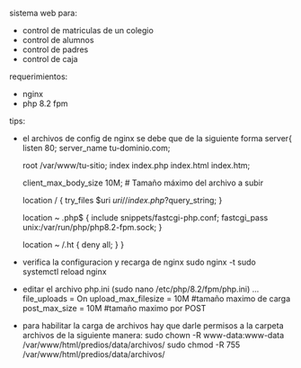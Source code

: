 sistema web para:

* control de matriculas de un colegio
* control de alumnos
* control de padres
* control de caja

requerimientos:
* nginx
* php 8.2 fpm

tips: 
* el archivos de config de nginx se debe que de la siguiente forma
server{
    listen 80;
    server_name tu-dominio.com;

    root /var/www/tu-sitio;
    index index.php index.html index.htm;

    client_max_body_size 10M;  # Tamaño máximo del archivo a subir

    location / {
        try_files $uri $uri/ /index.php?$query_string;
    }

    location ~ \.php$ {
        include snippets/fastcgi-php.conf;
        fastcgi_pass unix:/var/run/php/php8.2-fpm.sock;
    }

    location ~ /\.ht {
        deny all;
    }
}
* verifica la configuracion y recarga de nginx
sudo nginx -t
sudo systemctl reload nginx

* editar el archivo php.ini (sudo nano /etc/php/8.2/fpm/php.ini)
...
file_uploads = On
upload_max_filesize = 10M #tamaño maximo de carga
post_max_size = 10M #tamaño maximo por POST

* para habilitar la carga de archivos hay que darle permisos a la carpeta archivos de la siguiente manera:
sudo chown -R www-data:www-data /var/www/html/predios/data/archivos/
sudo chmod -R 755 /var/www/html/predios/data/archivos/